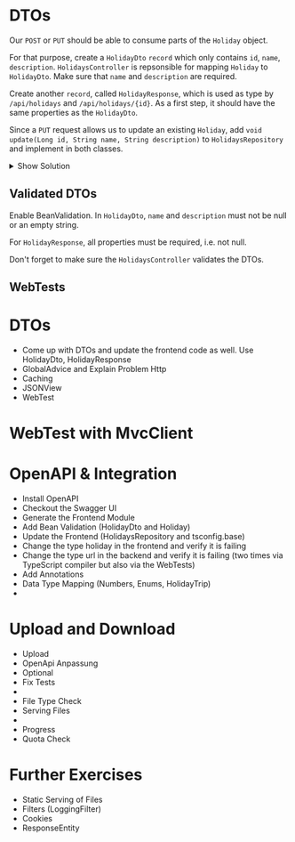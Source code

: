 # DTOs

Our `POST` or `PUT` should be able to consume parts of the `Holiday` object.

For that purpose, create a `HolidayDto` `record` which only contains `id`, `name`, `description`. `HolidaysController` is repsonsible for mapping `Holiday` to `HolidayDto`. Make sure that `name` and `description` are required.

Create another `record`, called `HolidayResponse`, which is used as type by `/api/holidays` and `/api/holidays/{id}`. As a first step, it should have the same properties as the `HolidayDto`.

Since a `PUT` request allows us to update an existing `Holiday`, add `void update(Long id, String name, String description)` to `HolidaysRepository` and implement in both classes.

<details>
<summary>Show Solution</summary>
<p>

**/src/main/java/com/softarc/eternal/web/request/HolidayDto.java**

```java
package com.softarc.eternal.web.request;

public record HolidayDto(Long id, @NotNull String name, @NotNull String description) {}

```

**/src/main/java/com/softarc/eternal/web/request/HolidayDto.java**

```java
package com.softarc.eternal.web.response;

import jakarta.validation.constraints.NotNull;

public record HolidayResponse(
  @NotNull Long id,
  @NotNull String name,
  @NotNull String description
) {}

```

**HolidaysRepository.java**

```java

```

</p>
</details>

## Validated DTOs

Enable BeanValidation. In `HolidayDto`, `name` and `description` must not be null or an empty string.

For `HolidayResponse`, all properties must be required, i.e. not null.

Don't forget to make sure the `HolidaysController` validates the DTOs.

## WebTests


# DTOs

- Come up with DTOs and update the frontend code as well. Use HolidayDto, HolidayResponse
- GlobalAdvice and Explain Problem Http
- Caching
- JSONView
- WebTest

# WebTest with MvcClient

# OpenAPI & Integration

- Install OpenAPI
- Checkout the Swagger UI
- Generate the Frontend Module
- Add Bean Validation (HolidayDto and Holiday)
- Update the Frontend (HolidaysRepository and tsconfig.base)
- Change the type holiday in the frontend and verify it is failing
- Change the type url in the backend and verify it is failing (two times via TypeScript compiler but also via the WebTests)
- Add Annotations
- Data Type Mapping (Numbers, Enums, HolidayTrip)
-

# Upload and Download

- Upload
- OpenApi Anpassung
- Optional
- Fix Tests
-
- File Type Check
- Serving Files
-
- Progress
- Quota Check

# Further Exercises

- Static Serving of Files
- Filters (LoggingFilter)
- Cookies
- ResponseEntity
